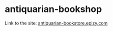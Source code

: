 # antiquarian-bookshop

Link to the site:
[antiquarian-bookstore.epizy.com](http://antiquarian-bookstore.epizy.com/)
